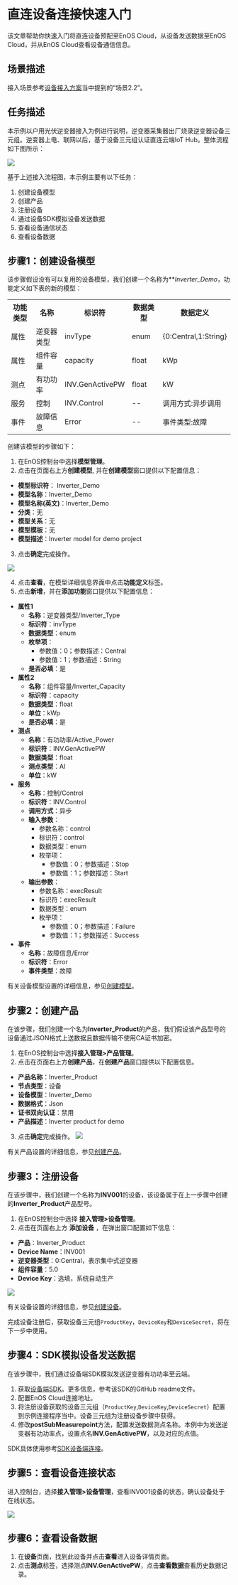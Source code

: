# 直连设备连接快速入门

该文章帮助你快速入门将直连设备预配至EnOS Cloud，从设备发送数据至EnOS Cloud，并从EnOS Cloud查看设备通信信息。

## 场景描述<scenario>

接入场景参考[设备接入方案](connection_scenarios)当中提到的“场景2.2”。


## 任务描述<description>

本示例以户用光伏逆变器接入为例进行说明，逆变器采集器出厂烧录逆变器设备三元组。逆变器上电、联网以后，基于设备三元组认证直连云端IoT Hub。整体流程如下图所示：

  ![](media/device_connection_task_description.png)

基于上述接入流程图，本示例主要有以下任务：
1. 创建设备模型
2. 创建产品
3. 注册设备
4. 通过设备SDK模拟设备发送数据
5. 查看设备通信状态
6. 查看设备数据


## 步骤1：创建设备模型<createmodel>

该步骤假设没有可以复用的设备模型，我们创建一个名称为***Inverter_Demo*，功能定义如下表的新的模型：

<table>
    <tr>
      <th>功能类型</th>
      <th>名称</th>   
      <th>标识符</th>   
      <th>数据类型</th>   
      <th>数据定义</th>   
    </tr>
    <tr>
      <td>属性</td>
      <td>逆变器类型</td>     
      <td>invType</td>
      <td>enum</td>  
      <td>{0:Central,1:String}</td>      
    </tr>
    <tr>
     <td>属性</td>
      <td>组件容量</td>
      <td>capacity</td>     
      <td>float</td>
      <td>kWp</td>      
    </tr>
    <tr>
      <td>测点</td>
      <td>有功功率</td>     
      <td>INV.GenActivePW</td>
      <td>float</td>  
      <td>kW</td>      
    </tr>
    <tr>
      <td>服务</td>
      <td>控制</td>     
      <td>INV.Control</td>
      <td>--</td>  
      <td>调用方式:异步调用</td>      
    </tr>
    <tr>
      <td>事件</td>
      <td>故障信息</td>     
      <td>Error</td>
      <td>--</td>  
      <td>事件类型:故障</td>      
    </tr>
</table>

创建该模型的步骤如下：

1. 在EnOS控制台中选择**模型管理**。
2. 点击在页面右上方**创建模型**, 并在**创建模型**窗口提供以下配置信息：
  - **模型标识符**： Inverter_Demo
  - **模型名称**：Inverter_Demo
  - **模型名称(英文)**：Inverter_Demo
  - **分类**：无
  - **模型关系**：无
  - **模型模板**：无
  - **模型描述**：Inverter model for demo project

3. 点击**确定**完成操作。

  ![](media/model_inverter.png)

4. 点击**查看**，在模型详细信息界面中点击**功能定义**标签。
5. 点击**新增**，并在**添加功能**窗口提供以下配置信息：
  - **属性1**
    - **名称**：逆变器类型/Inverter_Type
    - **标识符**：invType
    - **数据类型**：enum
    - **枚举项**：
      - 参数值：0；参数描述：Central
      - 参数值：1；参数描述：String
    - **是否必填**：是
  - **属性2**
      - **名称**：组件容量/Inverter_Capacity
      - **标识符**：capacity
      - **数据类型**：float
      - **单位**：kWp
      - **是否必填**：是
  - **测点**
    - **名称**：有功功率/Active_Power
    - **标识符**：INV.GenActivePW
    - **数据类型**：float
    - **测点类型**：AI
    - **单位**：kW
  - **服务**
    - **名称**：控制/Control
    - **标识符**：INV.Control
    - **调用方式**：异步
    - **输入参数**：
      - 参数名称：control
      - 标识符：control
      - 数据类型：enum
      - 枚举项：
        - 参数值：0；参数描述：Stop
        - 参数值：1；参数描述：Start
    - **输出参数**：
      - 参数名称：execResult
      - 标识符：execResult
      - 数据类型：enum
      - 枚举项：
        - 参数值：0；参数描述：Failure
        - 参数值：1；参数描述：Success
  - **事件**
    - **名称**：故障信息/Error
    - **标识符**：Error
    - **事件类型**：故障

有关设备模型设置的详细信息，参见[创建模型](creating_model)。


## 步骤2：创建产品<createproduct>

在该步骤，我们创建一个名为**Inverter_Product**的产品，我们假设该产品型号的设备通过JSON格式上送数据且数据传输不使用CA证书加密。

1. 在EnOS控制台中选择**接入管理>产品管理**。
2. 点击在页面右上方**创建产品**，在**创建产品**窗口提供以下配置信息。
  - **产品名称**：Inverter_Product
  - **节点类型**：设备
  - **设备模型**：Inverter_Demo
  - **数据格式**：Json
  - **证书双向认证**：禁用
  - **产品描述**：Inverter product for demo

3. 点击**确定**完成操作。
  ![](media/create_product.png)


有关产品设置的详细信息，参见[创建产品](creating_products)。


## 步骤3：注册设备<registerdevice>

在该步骤中，我们创建一个名称为**INV001**的设备，该设备属于在上一步骤中创建的**Inverter_Product**产品型号。

1. 在EnOS控制台中选择 **接入管理>设备管理**。
2. 点击在页面右上方 **添加设备** ，在弹出窗口配置如下信息：
  - **产品**：Inverter_Product
  - **Device Name**：INV001
  - **逆变器类型**：0:Central，表示集中式逆变器
  - **组件容量**：5.0
  - **Device Key**：选填，系统自动生产

  ![](media/register_device.png)

有关设备设置的详细信息，参见[创建设备](cloud/creating_device)。


完成设备注册后，获取设备三元组`ProductKey`，`DeviceKey`和`DeviceSecret`，将在下一步中使用。


## 步骤4：SDK模拟设备发送数据<senddata>

在该步骤中，我们通过设备端SDK模拟发送逆变器有功功率至云端。

1. 获取[设备端SDK](https://github.com/EnvisionIot/enos-mqtt-java-sdk)。更多信息，参考该SDK的GitHub readme文件。
2. 配置EnOS Cloud连接地址。
3. 将注册设备获取的设备三元组（`ProductKey`,`DeviceKey`,`DeviceSecret`）配置到示例连接程序当中。设备三元组为注册设备步骤中获得。
4. 修改**postSubMeasurepoint**方法，配置发送数据测点名称。本例中为发送逆变器有功功率点，设置点名**INV.GenActivePW**，以及对应的点值。

SDK具体使用参考[SDK设备端连接](using_sdk)。

## 步骤5：查看设备连接状态<checkconnection>

进入控制台，选择**接入管理>设备管理**，查看INV001设备的状态，确认设备处于在线状态。

  ![](media/device_status.png)


## 步骤6：查看设备数据<viewdata>

1. 在**设备**页面，找到此设备并点击**查看**进入设备详情页面。
2. 点击**测点**标签，选择测点**INV.GenActivePW**，点击**查看数据**查看历史数据记录。
